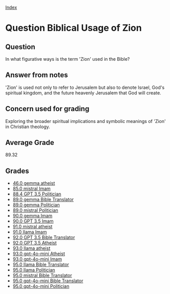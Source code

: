 
[Index](../../index.md)
# Question Biblical Usage of Zion
## Question
In what figurative ways is the term 'Zion' used in the Bible?

## Answer from notes
'Zion' is used not only to refer to Jerusalem but also to denote Israel, God's spiritual kingdom, and the future heavenly Jerusalem that God will create.

## Concern used for grading
Exploring the broader spiritual implications and symbolic meanings of 'Zion' in Christian theology.

## Average Grade
89.32

## Grades
 * [46.0 gemma atheist](../answers/gemma_atheist/Biblical_Usage_of_Zion.md)
 * [85.0 mistral Imam](../answers/mistral_Imam/Biblical_Usage_of_Zion.md)
 * [88.4 GPT 3.5 Politician](../answers/GPT_3.5_Politician/Biblical_Usage_of_Zion.md)
 * [89.0 gemma Bible Translator](../answers/gemma_Bible_Translator/Biblical_Usage_of_Zion.md)
 * [89.0 gemma Politician](../answers/gemma_Politician/Biblical_Usage_of_Zion.md)
 * [89.0 mistral Politician](../answers/mistral_Politician/Biblical_Usage_of_Zion.md)
 * [90.0 gemma Imam](../answers/gemma_Imam/Biblical_Usage_of_Zion.md)
 * [90.0 GPT 3.5 Imam](../answers/GPT_3.5_Imam/Biblical_Usage_of_Zion.md)
 * [91.0 mistral atheist](../answers/mistral_atheist/Biblical_Usage_of_Zion.md)
 * [91.0 llama Imam](../answers/llama_Imam/Biblical_Usage_of_Zion.md)
 * [92.0 GPT 3.5 Bible Translator](../answers/GPT_3.5_Bible_Translator/Biblical_Usage_of_Zion.md)
 * [92.0 GPT 3.5 Atheist](../answers/GPT_3.5_Atheist/Biblical_Usage_of_Zion.md)
 * [93.0 llama atheist](../answers/llama_atheist/Biblical_Usage_of_Zion.md)
 * [93.0 gpt-4o-mini Atheist](../answers/gpt-4o-mini_Atheist/Biblical_Usage_of_Zion.md)
 * [93.0 gpt-4o-mini Imam](../answers/gpt-4o-mini_Imam/Biblical_Usage_of_Zion.md)
 * [95.0 llama Bible Translator](../answers/llama_Bible_Translator/Biblical_Usage_of_Zion.md)
 * [95.0 llama Politician](../answers/llama_Politician/Biblical_Usage_of_Zion.md)
 * [95.0 mistral Bible Translator](../answers/mistral_Bible_Translator/Biblical_Usage_of_Zion.md)
 * [95.0 gpt-4o-mini Bible Translator](../answers/gpt-4o-mini_Bible_Translator/Biblical_Usage_of_Zion.md)
 * [95.0 gpt-4o-mini Politician](../answers/gpt-4o-mini_Politician/Biblical_Usage_of_Zion.md)
